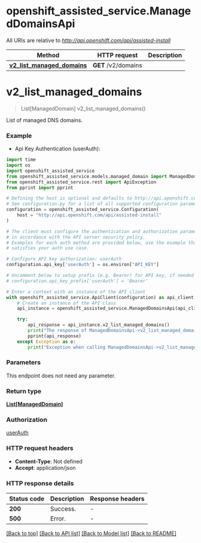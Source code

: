 # openshift_assisted_service.ManagedDomainsApi

All URIs are relative to *http://api.openshift.com/api/assisted-install*

Method | HTTP request | Description
------------- | ------------- | -------------
[**v2_list_managed_domains**](ManagedDomainsApi.md#v2_list_managed_domains) | **GET** /v2/domains | 


# **v2_list_managed_domains**
> List[ManagedDomain] v2_list_managed_domains()



List of managed DNS domains.

### Example

* Api Key Authentication (userAuth):
```python
import time
import os
import openshift_assisted_service
from openshift_assisted_service.models.managed_domain import ManagedDomain
from openshift_assisted_service.rest import ApiException
from pprint import pprint

# Defining the host is optional and defaults to http://api.openshift.com/api/assisted-install
# See configuration.py for a list of all supported configuration parameters.
configuration = openshift_assisted_service.Configuration(
    host = "http://api.openshift.com/api/assisted-install"
)

# The client must configure the authentication and authorization parameters
# in accordance with the API server security policy.
# Examples for each auth method are provided below, use the example that
# satisfies your auth use case.

# Configure API key authorization: userAuth
configuration.api_key['userAuth'] = os.environ["API_KEY"]

# Uncomment below to setup prefix (e.g. Bearer) for API key, if needed
# configuration.api_key_prefix['userAuth'] = 'Bearer'

# Enter a context with an instance of the API client
with openshift_assisted_service.ApiClient(configuration) as api_client:
    # Create an instance of the API class
    api_instance = openshift_assisted_service.ManagedDomainsApi(api_client)

    try:
        api_response = api_instance.v2_list_managed_domains()
        print("The response of ManagedDomainsApi->v2_list_managed_domains:\n")
        pprint(api_response)
    except Exception as e:
        print("Exception when calling ManagedDomainsApi->v2_list_managed_domains: %s\n" % e)
```



### Parameters
This endpoint does not need any parameter.

### Return type

[**List[ManagedDomain]**](ManagedDomain.md)

### Authorization

[userAuth](../README.md#userAuth)

### HTTP request headers

 - **Content-Type**: Not defined
 - **Accept**: application/json

### HTTP response details
| Status code | Description | Response headers |
|-------------|-------------|------------------|
**200** | Success. |  -  |
**500** | Error. |  -  |

[[Back to top]](#) [[Back to API list]](../README.md#documentation-for-api-endpoints) [[Back to Model list]](../README.md#documentation-for-models) [[Back to README]](../README.md)

